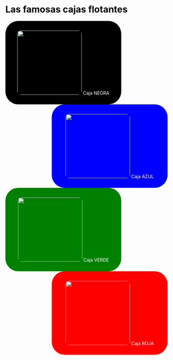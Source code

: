 <!DOCTYPE html>
<html>
<head>
    <title>PRÁCTICA</title>
<style> 
body{
color:white;
}
h1{
    color:black;
}
div {
width: 300px;
height: 200px;
padding: 30px;
text-align: center;
border-radius: 40px;
}
#cajaNegra {
background-color:black;
float:left;
}
#cajaAzul {
background-color:blue;
float:right;
}
#cajaVerde {
background-color: green;
float: left;
}
#cajaRoja {
background-color: red;
float: right;
}
img{
width:200;
    height: 200px;
border-radius: 10px;
}
</style>
</head>
<body>
<h1>Las famosas cajas flotantes</h1>
<div id="cajaNegra"> <img src= "https://viverodelchaja.com.uy/wp-content/uploads/2023/05/JACARANDA1-1.jpg"> Caja NEGRA </div>	  
<div id="cajaAzul"> <img src= "https://viverodelchaja.com.uy/wp-content/uploads/2023/05/JACARANDA1-1.jpg"> Caja AZUL </div>
<div id="cajaVerde"> <img src= "https://viverodelchaja.com.uy/wp-content/uploads/2023/05/JACARANDA1-1.jpg"> Caja VERDE</div>
<div id="cajaRoja"> <img src= "https://viverodelchaja.com.uy/wp-content/uploads/2023/05/JACARANDA1-1.jpg"> Caja ROJA </div>
</body>
</html>
